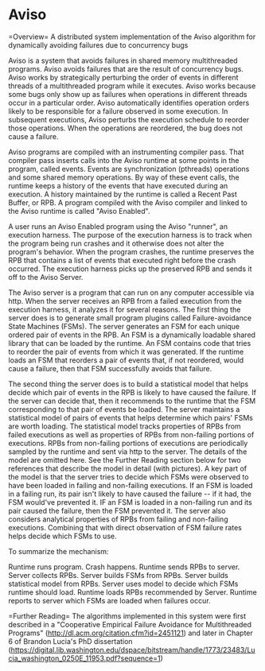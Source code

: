 Aviso
=====

=Overview=
A distributed system implementation of the Aviso algorithm for dynamically avoiding failures due to concurrency bugs

Aviso is a system that avoids failures in shared memory multithreaded programs.  Aviso avoids failures that are
the result of concurrency bugs.  Aviso works by strategically perturbing the order of events in different threads
of a multithreaded program while it executes.  Aviso works because some bugs only show up as failures when
operations in different threads occur in a particular order.  Aviso automatically identifies operation orders likely
to be responsible for a failure observed in some execution.  In subsequent executions, Aviso perturbs the execution schedule
to reorder those operations.  When the operations are reordered, the bug does not cause a failure.

Aviso programs are compiled with an instrumenting compiler pass.  That compiler pass inserts calls into the Aviso runtime 
at some points in the program, called events.  Events are synchronization (pthreads) operations and some shared memory operations.
By way of these event calls, the runtime keeps a history of the events that have executed during an execution.  A 
history maintained by the runtime is called a Recent Past Buffer, or RPB.  A program compiled with the Aviso compiler and
linked to the Aviso runtime is called "Aviso Enabled".  

A user runs an Aviso Enabled program using the Aviso "runner", an execution harness.  The purpose of the execution harness
is to track when the program being run crashes and it otherwise does not alter the program's behavior.  When the program
crashes, the runtime preserves the RPB that contains a list of events that executed right before the crash occurred.  The
execution harness picks up the preserved RPB and sends it off to the Aviso Server.

The Aviso server is a program that can run on any computer accessible via http.  When the server receives an RPB from a
failed execution from the execution harness, it analyzes it for several reasons.  The first thing the server does is
to generate small program plugins called Failure-avoidance State Machines (FSMs).  The server generates an FSM for each
unique ordered pair of events in the RPB.  An FSM is a dynamically loadable shared library that can be loaded by the
runtime.  An FSM contains code that tries to reorder the pair of events from which it was generated.   If the runtime
loads an FSM that reorders a pair of events that, if not reordered, would cause a failure, then that FSM successfully
avoids that failure.  

The second thing the server does is to build a statistical model that helps decide which pair of events in the RPB
is likely to have caused the failure.  If the server can decide that, then it recommends to the runtime that the FSM
corresponding to that pair of events be loaded.  The server maintains a statistical model of pairs of events that
helps determine which pairs' FSMs are worth loading.  The statistical model tracks properties of RPBs from failed 
executions as well as properties of RPBs from non-failing portions of executions.  RPBs from non-failing portions
of executions are periodically sampled by the runtime and sent via http to the server.  The details of the model
are omitted here.  See the Further Reading section below for two references that describe the model in detail (with
pictures).  A key part of the model is that the server tries to decide which FSMs were observed to have been loaded
in failing and non-failing executions.  If an FSM is loaded in a failing run, its pair isn't likely to have caused the
failure -- if it had, the FSM would've prevented it.  IF an FSM is loaded in a non-failing run and its pair caused
the failure, then the FSM prevented it.  The server also considers analytical properties of RPBs from failing and
non-failing executions.  Combining that with direct observation of FSM failure rates helps decide which FSMs to use.




To summarize the mechanism:

Runtime runs program.  Crash happens.  Runtime sends RPBs to server.  Server collects RPBs.  Server builds FSMs
from RPBs.  Server builds statistical model from RPBs.  Server uses model to decide which FSMs runtime should load.
Runtime loads RPBs recommended by Server.  Runtime reports to server which FSMs are loaded when failures occur.


=Further Reading=
The algorithms implemented in this system were first described in a "Cooperative Empirical Failure Avoidance for 
Multithreaded Programs" (http://dl.acm.org/citation.cfm?id=2451121) and later in Chapter 6 of Brandon Lucia's PhD
dissertation (https://digital.lib.washington.edu/dspace/bitstream/handle/1773/23483/Lucia_washington_0250E_11953.pdf?sequence=1)
